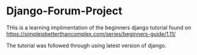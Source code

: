 # Django-Forum-Project

THis is a learning implimentation of the beginners django tutorial found on https://simpleisbetterthancomplex.com/series/beginners-guide/1.11/

The tutorial was followed through using latest version of django. 
